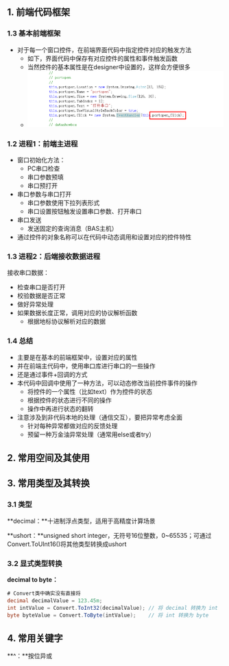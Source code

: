 ## 1. 前端代码框架

### 1.3 基本前端框架

- 对于每一个窗口控件，在前端界面代码中指定控件对应的触发方法
  - 如下，界面代码中保存有对应控件的属性和事件触发函数
  - 当然控件的基本属性是在designer中设置的，这样会方便很多
  - ![image-20240401154354227](../../6.图片/image-20240401154354227.png)

### 1.2 进程1：前端主进程

- 窗口初始化方法：
  - PC串口检查
  - 串口参数预填
  - 串口预打开
- 串口参数与串口打开
  - 串口参数使用下拉列表形式
  - 串口设置按钮触发设置串口参数、打开串口
- 串口发送
  - 发送固定的查询消息（BAS主机）
- 通过控件的对象名称可以在代码中动态调用和设置对应的控件特性

### 1.3 进程2：后端接收数据进程

接收串口数据：

- 检查串口是否打开
- 校验数据是否正常
- 做好异常处理
- 如果数据长度正常，调用对应的协议解析函数
  - 根据地标协议解析对应的数据

### 1.4 总结

- 主要是在基本的前端框架中，设置对应的属性
- 并在前端主代码中，使用串口库进行串口的一些操作
- 还是通过事件+回调的方式
- 本代码中回调中使用了一种方法，可以动态修改当前控件事件的操作
  - 将控件的一个属性（比如text）作为控件的状态
  - 根据控件的状态进行不同的操作
  - 操作中再进行状态的翻转
- 注意涉及到非代码本地的处理（通信交互），要把异常考虑全面
  - 针对每种异常都做对应的反馈处理
  - 预留一种万金油异常处理（通常用else或者try）

## 2. 常用空间及其使用



## 3. 常用类型及其转换

### 3.1 类型

**decimal：**十进制浮点类型，适用于高精度计算场景

**ushort：**unsigned short integer，无符号16位整数，0~65535；可通过Convert.ToUInt16()将其他类型转换成ushort

### 3.2 显式类型转换

**decimal to byte：**

```c#
# Convert类中确实没有直接将
decimal decimalValue = 123.45m;
int intValue = Convert.ToInt32(decimalValue); // 将 decimal 转换为 int
byte byteValue = Convert.ToByte(intValue);    // 将 int 转换为 byte
```

## 4. 常用关键字

**^：**按位异或

